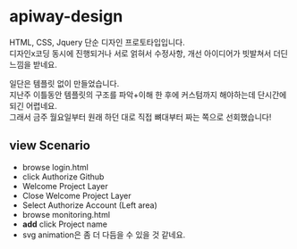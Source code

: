 # apiway-design

HTML, CSS, Jquery 단순 디자인 프로토타입입니다.  
디자인x코딩 동시에 진행되거나 서로 얽혀서 수정사항, 개선 아이디어가 빗발쳐서 더딘 느낌을 받네요.

일단은 템플릿 없이 만들었습니다.  
지난주 이틀동안 템플릿의 구조를 파악+이해 한 후에 커스텀까지 해야하는데 단시간에 되긴 어렵네요.  
그래서 금주 월요일부터 원래 하던 대로 직접 뼈대부터 짜는 쪽으로 선회했습니다!

## view Scenario
- browse login.html
- click Authorize Github
- Welcome Project Layer
- Close Welcome Project Layer
- Select Authorize Account (Left area)
- browse monitoring.html
- **add** click Project name
- svg animation은 좀 더 다듬을 수 있을 것 같네요.
